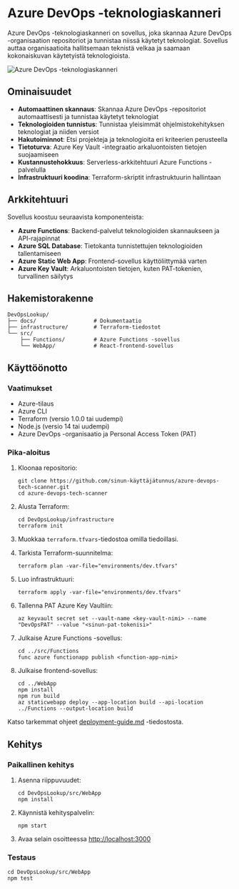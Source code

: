 # Azure DevOps -teknologiaskanneri

Azure DevOps -teknologiaskanneri on sovellus, joka skannaa Azure DevOps -organisaation repositoriot ja tunnistaa niissä käytetyt teknologiat. Sovellus auttaa organisaatioita hallitsemaan teknistä velkaa ja saamaan kokonaiskuvan käytetyistä teknologioista.

![Azure DevOps -teknologiaskanneri](docs/images/dashboard-screenshot.png)

## Ominaisuudet

- **Automaattinen skannaus**: Skannaa Azure DevOps -repositoriot automaattisesti ja tunnistaa käytetyt teknologiat
- **Teknologioiden tunnistus**: Tunnistaa yleisimmät ohjelmistokehityksen teknologiat ja niiden versiot
- **Hakutoiminnot**: Etsi projekteja ja teknologioita eri kriteerien perusteella
- **Tietoturva**: Azure Key Vault -integraatio arkaluontoisten tietojen suojaamiseen
- **Kustannustehokkuus**: Serverless-arkkitehtuuri Azure Functions -palvelulla
- **Infrastruktuuri koodina**: Terraform-skriptit infrastruktuurin hallintaan

## Arkkitehtuuri

Sovellus koostuu seuraavista komponenteista:

- **Azure Functions**: Backend-palvelut teknologioiden skannaukseen ja API-rajapinnat
- **Azure SQL Database**: Tietokanta tunnistettujen teknologioiden tallentamiseen
- **Azure Static Web App**: Frontend-sovellus käyttöliittymää varten
- **Azure Key Vault**: Arkaluontoisten tietojen, kuten PAT-tokenien, turvallinen säilytys

## Hakemistorakenne

```
DevOpsLookup/
├── docs/                  # Dokumentaatio
├── infrastructure/        # Terraform-tiedostot
└── src/
    ├── Functions/         # Azure Functions -sovellus
    └── WebApp/            # React-frontend-sovellus
```

## Käyttöönotto

### Vaatimukset

- Azure-tilaus
- Azure CLI
- Terraform (versio 1.0.0 tai uudempi)
- Node.js (versio 14 tai uudempi)
- Azure DevOps -organisaatio ja Personal Access Token (PAT)

### Pika-aloitus

1. Kloonaa repositorio:
   ```
   git clone https://github.com/sinun-käyttäjätunnus/azure-devops-tech-scanner.git
   cd azure-devops-tech-scanner
   ```

2. Alusta Terraform:
   ```
   cd DevOpsLookup/infrastructure
   terraform init
   ```

3. Muokkaa `terraform.tfvars`-tiedostoa omilla tiedoillasi.

4. Tarkista Terraform-suunnitelma:
   ```
   terraform plan -var-file="environments/dev.tfvars"
   ```

5. Luo infrastruktuuri:
   ```
   terraform apply -var-file="environments/dev.tfvars"
   ```

6. Tallenna PAT Azure Key Vaultiin:
   ```
   az keyvault secret set --vault-name <key-vault-nimi> --name "DevOpsPAT" --value "<sinun-pat-tokenisi>"
   ```

7. Julkaise Azure Functions -sovellus:
   ```
   cd ../src/Functions
   func azure functionapp publish <function-app-nimi>
   ```

8. Julkaise frontend-sovellus:
   ```
   cd ../WebApp
   npm install
   npm run build
   az staticwebapp deploy --app-location build --api-location ../Functions --output-location build
   ```

Katso tarkemmat ohjeet [deployment-guide.md](docs/deployment-guide.md) -tiedostosta.

## Kehitys

### Paikallinen kehitys

1. Asenna riippuvuudet:
   ```
   cd DevOpsLookup/src/WebApp
   npm install
   ```

2. Käynnistä kehityspalvelin:
   ```
   npm start
   ```

3. Avaa selain osoitteessa [http://localhost:3000](http://localhost:3000)

### Testaus

```
cd DevOpsLookup/src/WebApp
npm test
```
